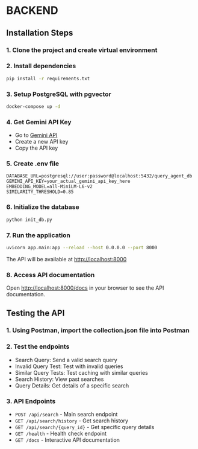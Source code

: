 # BACKEND

## Installation Steps

### 1. Clone the project and create virtual environment

### 2. Install dependencies

```BASH
pip install -r requirements.txt
```

### 3. Setup PostgreSQL with pgvector

```BASH
docker-compose up -d
```

### 4. Get Gemini API Key

- Go to [Gemini API](https://aistudio.google.com/apikey)
- Create a new API key
- Copy the API key

### 5. Create .env file

```ENV
DATABASE_URL=postgresql://user:password@localhost:5432/query_agent_db
GEMINI_API_KEY=your_actual_gemini_api_key_here
EMBEDDING_MODEL=all-MiniLM-L6-v2
SIMILARITY_THRESHOLD=0.85
```

### 6. Initialize the database

```BASH
python init_db.py
```

### 7. Run the application

```BASH
uvicorn app.main:app --reload --host 0.0.0.0 --port 8000
```

The API will be available at [http://localhost:8000](http://localhost:8000)

### 8. Access API documentation

Open [http://localhost:8000/docs](http://localhost:8000/docs) in your browser to see the API documentation.

## Testing the API

### 1. Using Postman, import the collection.json file into Postman

### 2. Test the endpoints

- Search Query: Send a valid search query
- Invalid Query Test: Test with invalid queries
- Similar Query Tests: Test caching with similar queries
- Search History: View past searches
- Query Details: Get details of a specific search

### 3. API Endpoints

- `POST /api/search` - Main search endpoint
- `GET /api/search/history` - Get search history
- `GET /api/search/{query_id}` - Get specific query details
- `GET /health` - Health check endpoint
- `GET /docs` - Interactive API documentation
